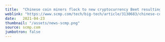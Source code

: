 ```yaml
---
title:  "Chinese coin miners flock to new cryptocurrency Beet resulting in hard drive shortages and price surges"
weblink: "https://www.scmp.com/tech/big-tech/article/3130683/chinese-coin-miners-flock-new-cryptocurrency-beet-resulting-hard"
date:   2021-04-23
thumbnail: "/assets/news-scmp.png"
source: scmp.com
jumbotron: false
---
```

